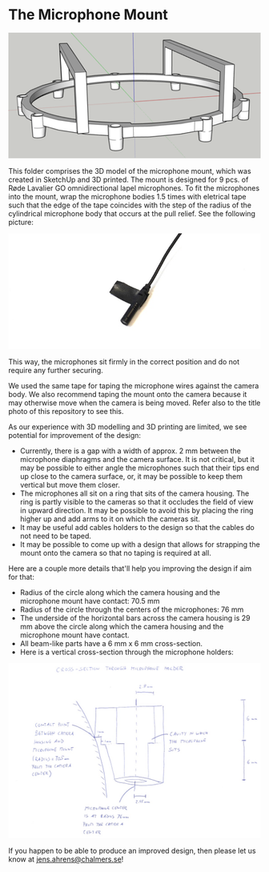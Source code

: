 # The Microphone Mount

![microphone_mount](pics/microphone_mount.png "microphone_mount")

This folder comprises the 3D model of the microphone mount, which was created in SketchUp and 3D printed. The mount is designed for 9 pcs. of Røde Lavalier GO omnidirectional lapel microphones. To fit the microphones into the mount, wrap the microphone bodies 1.5 times with eletrical tape such that the edge of the tape coincides with the step of the radius of the cylindrical microphone body that occurs at the pull relief. See the following picture:

![mic_tape](pics/mic_tape.jpg "mic_tape")

This way, the microphones sit firmly in the correct position and do not require any further securing. 

We used the same tape for taping the microphone wires against the camera body. We also recommend taping the mount onto the camera because it may otherwise move when the camera is being moved. Refer also to the title photo of this repository to see this. 

As our experience with 3D modelling and 3D printing are limited, we see potential for improvement of the design:

* Currently, there is a gap with a width of approx. 2 mm between the microphone diaphragms and the camera surface. It is not critical, but it may be possible to either angle the microphones such that their tips end up close to the camera surface, or, it may be possible to keep them vertical but move them closer.
* The microphones all sit on a ring that sits of the camera housing. The ring is partly visible to the cameras so that it occludes the field of view in upward direction. It may be possible to avoid this by placing the ring higher up and add arms to it on which the cameras sit.
* It may be useful add cables holders to the design so that the cables do not need to be taped. 
* It may be possible to come up with a design that allows for strapping the mount onto the camera so that no taping is required at all. 

Here are a couple more details that'll help you improving the design if aim for that:

* Radius of the circle along which the camera housing and the microphone mount have contact: 70.5 mm
* Radius of the circle through the centers of the microphones: 76 mm
* The underside of the horizontal bars across the camera housing is 29 mm above the circle along which the camera housing and the microphone mount have contact.
* All beam-like parts have a 6 mm x 6 mm cross-section.
* Here is a vertical cross-section through the microphone holders:

![mic_holder](pics/mic_holder.jpg "mic_holder")

If you happen to be able to produce an improved design, then please let us know at jens.ahrens@chalmers.se!